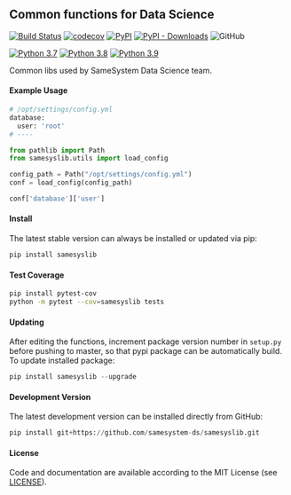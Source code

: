 ## Common functions for Data Science

[![Build Status](https://travis-ci.com/samesystem-ds/samesyslib.svg?branch=master)](https://travis-ci.com/samesystem-ds/samesyslib) 
[![codecov](https://codecov.io/gh/samesystem-ds/samesyslib/branch/master/graph/badge.svg?token=W6fJRyzkU2)](https://codecov.io/gh/samesystem-ds/samesyslib)
[![PyPI](https://img.shields.io/pypi/v/samesyslib)](https://pypi.org/project/samesyslib/)
[![PyPI - Downloads](https://img.shields.io/pypi/dm/samesyslib)](https://pypi.org/project/samesyslib/)
![GitHub](https://img.shields.io/github/license/samesystem-ds/samesyslib)

[![Python 3.7](https://img.shields.io/badge/python-3.7-blue.svg)](https://www.python.org/downloads/release/python-370/)
[![Python 3.8](https://img.shields.io/badge/python-3.8-blue.svg)](https://www.python.org/downloads/release/python-380/)
[![Python 3.9](https://img.shields.io/badge/python-3.9-blue.svg)](https://www.python.org/downloads/release/python-390/)

Common libs used by SameSystem Data Science team.

#### Example Usage

```python
# /opt/settings/config.yml
database:
  user: 'root'
# ----

from pathlib import Path
from samesyslib.utils import load_config

config_path = Path("/opt/settings/config.yml")
conf = load_config(config_path)

conf['database']['user']
```

#### Install

The latest stable version can always be installed or updated via pip:

```python
pip install samesyslib
```

#### Test Coverage

```bash
pip install pytest-cov
python -m pytest --cov=samesyslib tests
```

#### Updating

After editing the functions, increment package version number in `setup.py` before pushing to master, so that pypi package can be automatically build. To update installed package:

```python
pip install samesyslib --upgrade
```

#### Development Version

The latest development version can be installed directly from GitHub:

```python
pip install git+https://github.com/samesystem-ds/samesyslib.git
```
 
#### License

Code and documentation are available according to the MIT License
(see [LICENSE](https://github.com/samesystem-ds/samesyslib/blob/master/LICENSE)).
